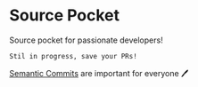 # Source Pocket

Source pocket for passionate developers!

`Stil in progress, save your PRs!`

[Semantic Commits](https://gist.github.com/joshbuchea/6f47e86d2510bce28f8e7f42ae84c716) are important for everyone 🖊
